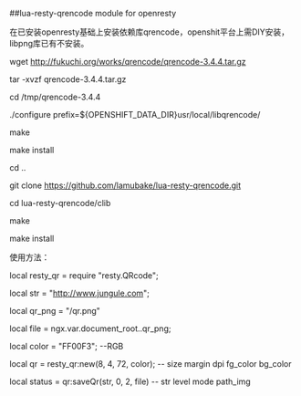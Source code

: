 ##lua-resty-qrencode module for openresty

在已安装openresty基础上安装依赖库qrencode，openshit平台上需DIY安装，libpng库已有不安装。


wget http://fukuchi.org/works/qrencode/qrencode-3.4.4.tar.gz

tar -xvzf qrencode-3.4.4.tar.gz

cd /tmp/qrencode-3.4.4

./configure prefix=${OPENSHIFT_DATA_DIR}usr/local/libqrencode/

make

make install

cd ..

git clone https://github.com/lamubake/lua-resty-qrencode.git

cd lua-resty-qrencode/clib

make

make install

使用方法：

local resty_qr = require "resty.QRcode";

local str = "http://www.jungule.com";

local qr_png = "/qr.png"

local file = ngx.var.document_root..qr_png;

local color = "FF00F3";  --RGB

local qr = resty_qr:new(8, 4, 72, color);  -- size margin dpi fg_color bg_color

local status = qr:saveQr(str, 0, 2, file)    -- str level mode path_img
